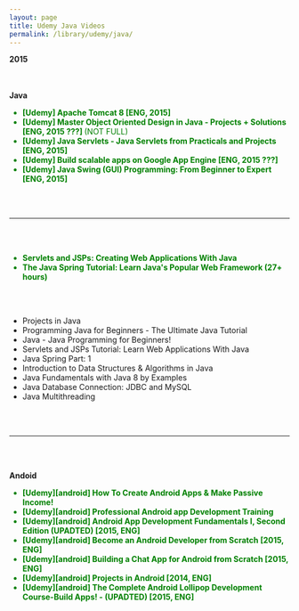 ```yaml
---
layout: page
title: Udemy Java Videos
permalink: /library/udemy/java/
---
```


<strong>2015</strong>

<br/><br/>
<strong>Java</strong>

<ul>

<li style="color:green"><strong>[Udemy] Apache Tomcat 8 [ENG, 2015] </strong></li>

<li style="color:green"><strong>[Udemy] Master Object Oriented Design in Java - Projects + Solutions [ENG, 2015 ???] </strong> (NOT FULL)</li>

<li style="color:green"><strong>[Udemy] Java Servlets - Java Servlets from Practicals and Projects [ENG, 2015] </strong></li>
<li style="color:green"><strong>[Udemy] Build scalable apps on Google App Engine [ENG, 2015 ???] </strong></li>
<li style="color:green"><strong>[Udemy] Java Swing (GUI) Programming: From Beginner to Expert [ENG, 2015] </strong></li>
</ul>

<br/><br/>
<hr/>
<br/><br/>


<ul>

<li style="color:green"><strong>Servlets and JSPs: Creating Web Applications With Java</strong></li>
<li style="color:green"><strong>The Java Spring Tutorial: Learn Java's Popular Web Framework (27+ hours)</strong></li>
</ul>

<br/><br/>

<ul>
	<li>Projects in Java</li>
	<li>Programming Java for Beginners - The Ultimate Java Tutorial </li>
	<li>Java - Java Programming for Beginners! </li>
	<li>Servlets and JSPs Tutorial: Learn Web Applications With Java </li>
	<li>Java Spring Part: 1</li>
	<li>Introduction to Data Structures & Algorithms in Java </li>
	<li>Java Fundamentals with Java 8 by Examples </li>
	<li>Java Database Connection: JDBC and MySQL</li>
	<li>Java Multithreading </li>
</ul>


<br/><br/>
<hr/>
<br/><br/>

<strong>Andoid</strong>

<ul>
<li style="color:green"><strong>[Udemy][android] How To Create Android Apps & Make Passive Income!</strong></li>
<li style="color:green"><strong>[Udemy][android] Professional Android app Development Training</strong></li>
<li style="color:green"><strong>[Udemy][android] Android App Development Fundamentals I, Second Edition (UPADTED) [2015, ENG] </strong></li>
<li style="color:green"><strong>[Udemy][android] Become an Android Developer from Scratch [2015, ENG] </strong></li>
<li style="color:green"><strong>[Udemy][android] Building a Chat App for Android from Scratch [2015, ENG] </strong></li>
<li style="color:green"><strong>[Udemy][android] Projects in Android [2014, ENG]</strong></li>
<li style="color:green"><strong>[Udemy][android] The Complete Android Lollipop Development Course-Build Apps! - (UPADTED) [2015, ENG]</strong></li>
</ul>
